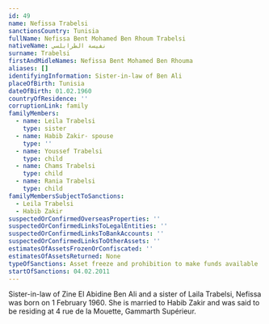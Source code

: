 ```yaml
---
id: 49
name: Nefissa Trabelsi
sanctionsCountry: Tunisia
fullName: Nefissa Bent Mohamed Ben Rhoum Trabelsi
nativeName: نفيسة الطرابلسي
surname: Trabelsi
firstAndMidleNames: Nefissa Bent Mohamed Ben Rhouma
aliases: []
identifyingInformation: Sister-in-law of Ben Ali
placeOfBirth: Tunisia
dateOfBirth: 01.02.1960
countryOfResidence: ''
corruptionLink: family
familyMembers:
  - name: Leila Trabelsi
    type: sister
  - name: Habib Zakir- spouse
    type: ''
  - name: Youssef Trabelsi
    type: child
  - name: Chams Trabelsi
    type: child
  - name: Rania Trabelsi
    type: child
familyMembersSubjectToSanctions:
  - Leila Trabelsi
  - Habib Zakir
suspectedOrConfirmedOverseasProperties: ''
suspectedOrConfirmedLinksToLegalEntities: ''
suspectedOrConfirmedLinksToBankAccounts: ''
suspectedOrConfirmedLinksToOtherAssets: ''
estimatesOfAssetsFrozenOrConfiscated: ''
estimatesOfAssetsReturned: None
typeOfSanctions: Asset freeze and prohibition to make funds available
startOfSanctions: 04.02.2011
---
```

Sister-in-law of Zine El Abidine Ben Ali and a sister of Laila Trabelsi, Nefissa 
was born on 1 February 1960. She is married to Habib Zakir and was said to be 
residing at 4 rue de la Mouette, Gammarth Supérieur. 

